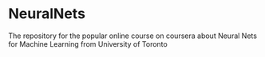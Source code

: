 # NeuralNets
The repository for the popular online course on coursera about Neural Nets for Machine Learning from University of Toronto

